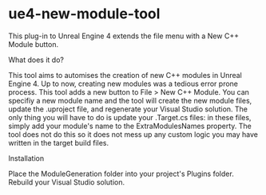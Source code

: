 # ue4-new-module-tool
This plug-in to Unreal Engine 4  extends the file menu with a New C++ Module button.

What does it do?

This tool aims to automises the creation of new C++ modules in Unreal Engine 4. Up to now, creating new modules was a tedious error prone process. 
This tool adds a new button to File > New C++ Module. You can specifiy a new module name and the tool will create the new module files, update the .uproject file, and regenerate your Visual Studio solution. 
The only thing you will have to do is update your .Target.cs files: in these files, simply add your module's name to the ExtraModulesNames property. The tool does not do this so it does not mess up any custom logic you may have written in the target build files.

Installation

Place the ModuleGeneration folder into your project's Plugins folder. Rebuild your Visual Studio solution.

